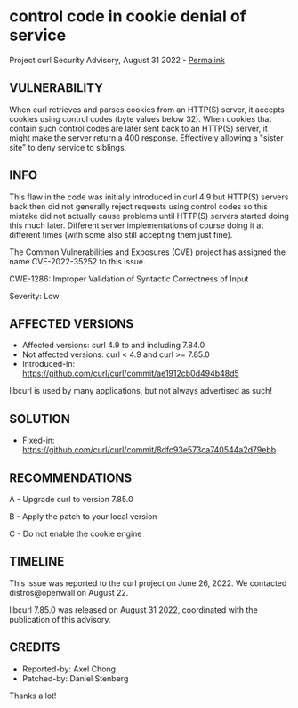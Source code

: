 control code in cookie denial of service
========================================

Project curl Security Advisory, August 31 2022 -
[Permalink](https://curl.se/docs/CVE-2022-35252.html)

VULNERABILITY
-------------

When curl retrieves and parses cookies from an HTTP(S) server, it accepts
cookies using control codes (byte values below 32). When cookies that contain
such control codes are later sent back to an HTTP(S) server, it might make the
server return a 400 response. Effectively allowing a "sister site" to deny
service to siblings.

INFO
----

This flaw in the code was initially introduced in curl 4.9 but HTTP(S) servers
back then did not generally reject requests using control codes so this
mistake did not actually cause problems until HTTP(S) servers started doing
this much later. Different server implementations of course doing it at
different times (with some also still accepting them just fine).

The Common Vulnerabilities and Exposures (CVE) project has assigned the name
CVE-2022-35252 to this issue.

CWE-1286: Improper Validation of Syntactic Correctness of Input

Severity: Low

AFFECTED VERSIONS
-----------------

- Affected versions: curl 4.9 to and including 7.84.0
- Not affected versions: curl < 4.9 and curl >= 7.85.0
- Introduced-in: https://github.com/curl/curl/commit/ae1912cb0d494b48d5

libcurl is used by many applications, but not always advertised as such!

SOLUTION
------------

- Fixed-in: https://github.com/curl/curl/commit/8dfc93e573ca740544a2d79ebb

RECOMMENDATIONS
--------------

 A - Upgrade curl to version 7.85.0

 B - Apply the patch to your local version
 
 C - Do not enable the cookie engine
 
TIMELINE
--------

This issue was reported to the curl project on June 26, 2022. We contacted
distros@openwall on August 22.

libcurl 7.85.0 was released on August 31 2022, coordinated with the
publication of this advisory.

CREDITS
-------

- Reported-by: Axel Chong
- Patched-by: Daniel Stenberg

Thanks a lot!
